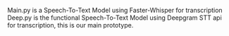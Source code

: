 Main.py is a Speech-To-Text Model using Faster-Whisper for transcription
Deep.py is the functional Speech-To-Text Model using Deepgram STT api for transcription, this is our main prototype.
